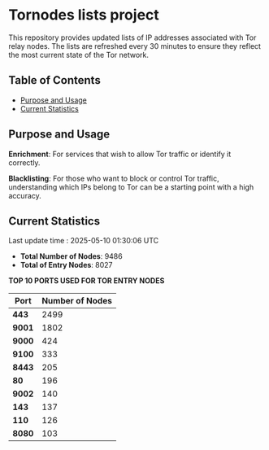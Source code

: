 # Tornodes lists project

This repository provides updated lists of IP addresses associated with Tor relay nodes. The lists are refreshed every 30 minutes to ensure they reflect the most current state of the Tor network.

## Table of Contents

- [Purpose and Usage](#purpose-and-usage)
- [Current Statistics](#current-statistics)


## Purpose and Usage

**Enrichment**: For services that wish to allow Tor traffic or identify it correctly.

**Blacklisting**: For those who want to block or control Tor traffic, understanding which IPs belong to Tor can be a starting point with a high accuracy.

## Current Statistics

Last update time : 2025-05-10 01:30:06 UTC

- **Total Number of Nodes**: 9486
- **Total of Entry Nodes**: 8027

**TOP 10 PORTS USED FOR TOR ENTRY NODES**

| **Port** | **Number of Nodes** |
|------|-----------------|
| **443**   | 2499  |
| **9001**   | 1802  |
| **9000**   | 424  |
| **9100**   | 333  |
| **8443**   | 205  |
| **80**   | 196  |
| **9002**   | 140  |
| **143**   | 137  |
| **110**   | 126  |
| **8080**   | 103  |

